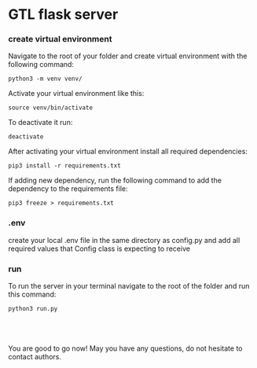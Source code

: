 GTL flask server
==

### create virtual environment

Navigate to the root of your folder and create virtual environment with the following command:

``python3 -m venv venv/``

Activate your virtual environment like this:

``source venv/bin/activate``

To deactivate it run:

``deactivate``

After activating your virtual environment install all required dependencies:

``pip3 install -r requirements.txt``

If adding new dependency, run the following command to add the dependency to the requirements file:

``pip3 freeze > requirements.txt``

### .env

create your local .env file in the same directory as config.py and add all required values that Config class is expecting to receive


### run

To run the server in your terminal navigate to the root of the folder and run this command:

``python3 run.py``

\
\
\
You are good to go now! May you have any questions, do not hesitate to contact authors.


